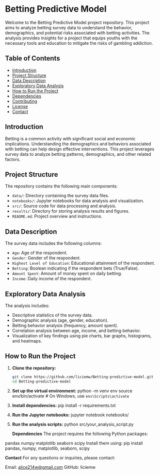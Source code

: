 # Betting Predictive Model

Welcome to the Betting Predictive Model project repository. This project aims to analyze betting survey data to understand the behavior, 
demographics, and potential risks associated with betting activities. The analysis provides insights for a project that equips youths with the necessary tools 
and education to mitigate the risks of gambling addiction.

## Table of Contents
- [Introduction](#introduction)
- [Project Structure](#project-structure)
- [Data Description](#data-description)
- [Exploratory Data Analysis](#exploratory-data-analysis)
- [How to Run the Project](#how-to-run-the-project)
- [Dependencies](#dependencies)
- [Contributing](#contributing)
- [License](#license)
- [Contact](#contact)

## Introduction

Betting is a common activity with significant social and economic implications. Understanding the demographics and behaviors associated with betting can help design effective interventions. 
This project leverages survey data to analyze betting patterns, demographics, and other related factors.

## Project Structure

The repository contains the following main components:
- `data/`: Directory containing the survey data files.
- `notebooks/`: Jupyter notebooks for data analysis and visualization.
- `src/`: Source code for data processing and analysis.
- `results/`: Directory for storing analysis results and figures.
- `README.md`: Project overview and instructions.

## Data Description

The survey data includes the following columns:
- `Age`: Age of the respondent.
- `Gender`: Gender of the respondent.
- `Highest Level of Education`: Educational attainment of the respondent.
- `Betting`: Boolean indicating if the respondent bets (True/False).
- `Amount Spent`: Amount of money spent on daily betting.
- `Income`: Daily income of the respondent.

## Exploratory Data Analysis

The analysis includes:
- Descriptive statistics of the survey data.
- Demographic analysis (age, gender, education).
- Betting behavior analysis (frequency, amount spent).
- Correlation analysis between age, income, and betting behavior.
- Visualization of key findings using pie charts, bar graphs, histograms, and heatmaps.

## How to Run the Project

1. **Clone the repository:**
   ```sh
   git clone https://github.com/liciemw/Betting-predictive-model.git
   cd Betting-predictive-model
   
2. **Set up the virtual environment:**
   python -m venv env
source env/bin/activate  # On Windows, use `env\Scripts\activate`

3. **Install dependencies:**
   pip install -r requirements.txt
   
4. **Run the Jupyter notebooks:**
   jupyter notebook notebooks/

5. **Run the analysis scripts:**
   python src/your_analysis_script.py

   **Dependencies**
The project requires the following Python packages:

pandas
numpy
matplotlib
seaborn
scipy
Install them using:
pip install pandas, numpy, matplotlib, seaborn, scipy

**Contact**
For any questions or inquiries, please contact:

Email: alice214w@gmail.com
GitHub: liciemw


